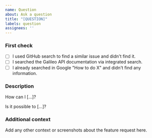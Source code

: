 ```yaml
---
name: Question
about: Ask a question
title: "[QUESTION]"
labels: question
assignees: ''
---
```


### First check

* [ ] I used GitHub search to find a similar issue and didn't find it.
* [ ] I searched the Galileo API documentation via integrated search.
* [ ] I already searched in Google "How to do X" and didn't find any information.

### Description

How can I [...]?

Is it possible to [...]?

### Additional context

Add any other context or screenshots about the feature request here.
